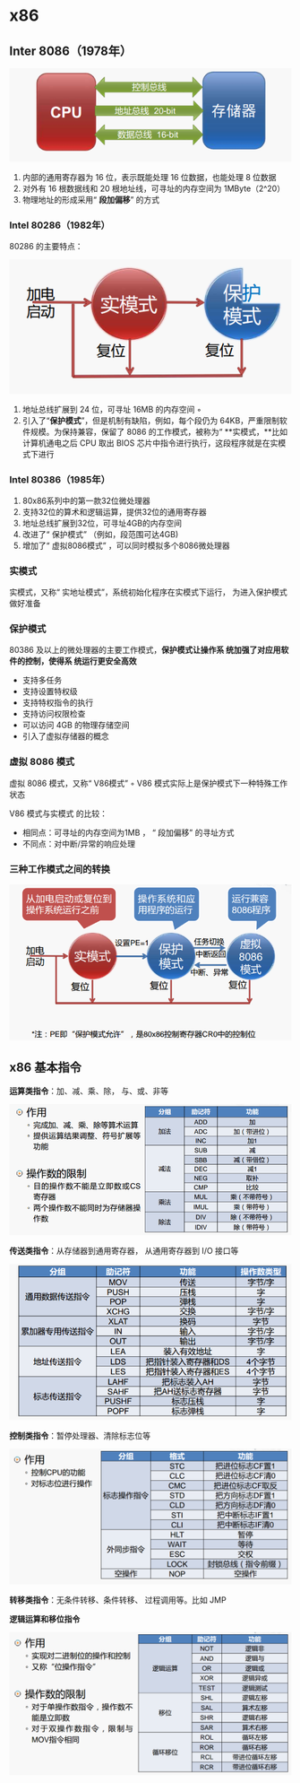 # x86

## Inter 8086（1978年）

![](../.gitbook/assets/x86.png)

1. 内部的通用寄存器为 16 位，表示既能处理 16 位数据，也能处理 8 位数据
2. 对外有 16 根数据线和 20 根地址线，可寻址的内存空间为 1MByte（2^20）
3. 物理地址的形成采用“ **段加偏移**” 的方式

### Intel 80286（1982年）

80286 的主要特点：

![](../.gitbook/assets/80286.png)

1. 地址总线扩展到 24 位，可寻址 16MB 的内存空间 ◦ 
2. 引入了“**保护模式**”，但是机制有缺陷，例如，每个段仍为 64KB，严重限制软件规模。为保持兼容，保留了 8086 的工作模式，被称为“ **实模式，**比如计算机通电之后 CPU 取出 BIOS 芯片中指令进行执行，这段程序就是在实模式下进行

### Intel 80386（1985年）

1. 80x86系列中的第一款32位微处理器
2. 支持32位的算术和逻辑运算，提供32位的通用寄存器 
3. 地址总线扩展到32位，可寻址4GB的内存空间
4. 改进了“ 保护模式” （例如，段范围可达4GB\)
5. 增加了“ 虚拟8086模式” ，可以同时模拟多个8086微处理器

### 实模式

实模式，又称“ 实地址模式”，系统初始化程序在实模式下运行， 为进入保护模式做好准备

### 保护模式

80386 及以上的微处理器的主要工作模式，**保护模式让操作系 统加强了对应用软 件的控制，使得系 统运行更安全高效**

* 支持多任务
* 支持设置特权级
* 支持特权指令的执行
* 支持访问权限检查
* 可以访问 4GB 的物理存储空间
* 引入了虚拟存储器的概念

### 虚拟 8086 模式

虚拟 8086 模式，又称“ V86模式” ◦ V86 模式实际上是保护模式下一种特殊工作状态

V86 模式与实模式 的比较：

* 相同点：可寻址的内存空间为1MB ， “ 段加偏移” 的寻址方式
* 不同点：对中断/异常的响应处理

### 三种工作模式之间的转换

![](../.gitbook/assets/san-zhong-gong-zuo-mo-shi-zhi-jian-de-zhuan-huan-.png)

## x86 基本指令

**运算类指令**：加、减、乘、除， 与、或、非等

![](../.gitbook/assets/suan-shu-yun-suan-zhi-ling-.png)

**传送类指令**：从存储器到通用寄存器， 从通用寄存器到 I/O 接口等

![](../.gitbook/assets/chuan-song-zhi-ling-.png)

**控制类指令**：暂停处理器、清除标志位等

![](../.gitbook/assets/chu-li-qi-kong-zhi-zhi-ling-.png)

**转移类指令**：无条件转移、条件转移、 过程调用等。比如 JMP

**逻辑运算和移位指令**

![](../.gitbook/assets/luo-ji-yun-suan-he-yi-wei-zhi-ling-.png)

